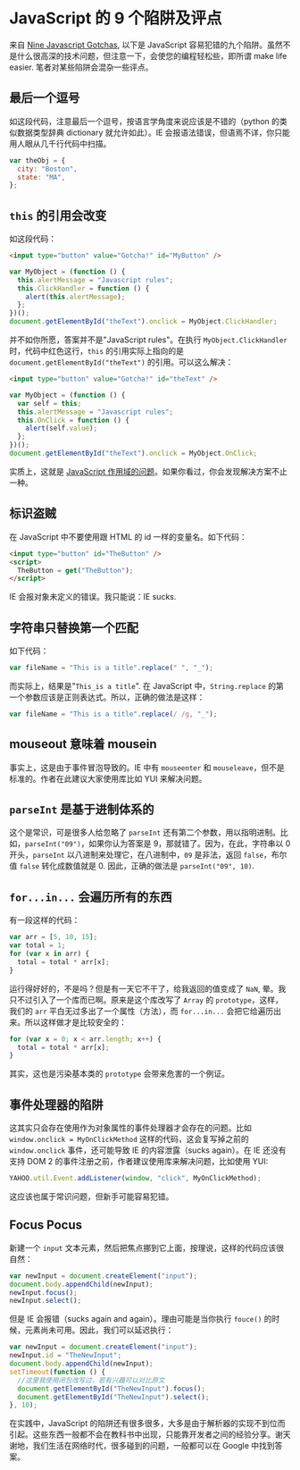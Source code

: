# JavaScript 的 9 个陷阱及评点

来自 [Nine Javascript Gotchas][0], 以下是 JavaScript 容易犯错的九个陷阱。虽然不是什么很高深的技术问题，但注意一下，会使您的编程轻松些，即所谓 make life easier. 笔者对某些陷阱会混杂一些评点。

## 最后一个逗号

如这段代码，注意最后一个逗号，按语言学角度来说应该是不错的（python 的类似数据类型辞典 dictionary 就允许如此）。IE 会报语法错误，但语焉不详，你只能用人眼从几千行代码中扫描。

```js
var theObj = {
  city: "Boston",
  state: "MA",
};
```

## `this` 的引用会改变

如这段代码：

```html
<input type="button" value="Gotcha!" id="MyButton" />
```

```js
var MyObject = (function () {
  this.alertMessage = "Javascript rules";
  this.ClickHandler = function () {
    alert(this.alertMessage);
  };
})();
document.getElementById("theText").onclick = MyObject.ClickHandler;
```

并不如你所愿，答案并不是"JavaScript rules"。在执行 `MyObject.ClickHandler` 时，代码中红色这行，`this` 的引用实际上指向的是 `document.getElementById("theText")` 的引用。可以这么解决：

```html
<input type="button" value="Gotcha!" id="theText" />
```

```js
var MyObject = (function () {
  var self = this;
  this.alertMessage = "Javascript rules";
  this.OnClick = function () {
    alert(self.value);
  };
})();
document.getElementById("theText").onclick = MyObject.OnClick;
```

实质上，这就是 [JavaScript 作用域的问题][1]。如果你看过，你会发现解决方案不止一种。

## 标识盗贼

在 JavaScript 中不要使用跟 HTML 的 id 一样的变量名。如下代码：

```html
<input type="button" id="TheButton" />
<script>
  TheButton = get("TheButton");
</script>
```

IE 会报对象未定义的错误。我只能说：IE sucks.

## 字符串只替换第一个匹配

如下代码：

```js
var fileName = "This is a title".replace(" ", "_");
```

而实际上，结果是"`This_is a title`". 在 JavaScript 中，`String.replace` 的第一个参数应该是正则表达式。所以，正确的做法是这样：

```js
var fileName = "This is a title".replace(/ /g, "_");
```

## mouseout 意味着 mousein

事实上，这是由于事件冒泡导致的。IE 中有 `mouseenter` 和 `mouseleave`，但不是标准的。作者在此建议大家使用库比如 YUI 来解决问题。

## `parseInt` 是基于进制体系的

这个是常识，可是很多人给忽略了 `parseInt` 还有第二个参数，用以指明进制。比如，`parseInt("09")`，如果你认为答案是 9，那就错了。因为，在此，字符串以 0 开头，`parseInt` 以八进制来处理它，在八进制中，`09` 是非法，返回 `false`，布尔值 `false` 转化成数值就是 0\. 因此，正确的做法是 `parseInt("09", 10)`.

## `for...in...` 会遍历所有的东西

有一段这样的代码：

```js
var arr = [5, 10, 15];
var total = 1;
for (var x in arr) {
  total = total * arr[x];
}
```

运行得好好的，不是吗？但是有一天它不干了，给我返回的值变成了 `NaN`, 晕。我只不过引入了一个库而已啊。原来是这个库改写了 `Array` 的 `prototype`，这样，我们的 `arr` 平白无过多出了一个属性（方法），而 `for...in...` 会把它给遍历出来。所以这样做才是比较安全的：

```js
for (var x = 0; x < arr.length; x++) {
  total = total * arr[x];
}
```

其实，这也是污染基本类的 `prototype` 会带来危害的一个例证。

## 事件处理器的陷阱

这其实只会存在使用作为对象属性的事件处理器才会存在的问题。比如 `window.onclick = MyOnClickMethod` 这样的代码，这会复写掉之前的 `window.onclick` 事件，还可能导致 IE 的内容泄露（sucks again）。在 IE 还没有支持 DOM 2 的事件注册之前，作者建议使用库来解决问题，比如使用 YUI:

```js
YAHOO.util.Event.addListener(window, "click", MyOnClickMethod);
```

这应该也属于常识问题，但新手可能容易犯错。

## Focus Pocus

新建一个 `input` 文本元素，然后把焦点挪到它上面，按理说，这样的代码应该很自然：

```js
var newInput = document.createElement("input");
document.body.appendChild(newInput);
newInput.focus();
newInput.select();
```

但是 IE 会报错（sucks again and again）。理由可能是当你执行 `fouce()` 的时候，元素尚未可用。因此，我们可以延迟执行：

```js
var newInput = document.createElement("input");
newInput.id = "TheNewInput";
document.body.appendChild(newInput);
setTimeout(function () {
  //这里我使用闭包改写过，若有兴趣可以对比原文
  document.getElementById("TheNewInput").focus();
  document.getElementById("TheNewInput").select();
}, 10);
```

在实践中，JavaScript 的陷阱还有很多很多，大多是由于解析器的实现不到位而引起。这些东西一般都不会在教科书中出现，只能靠开发者之间的经验分享。谢天谢地，我们生活在网络时代，很多碰到的问题，一般都可以在 Google 中找到答案。

[0]: http://www.fitzblog.com/tabid/17782/bid/2127/Nine-Javascript-Gotchas.aspx
[1]: /posts/2007-07-18-scope-in-javascript.html
